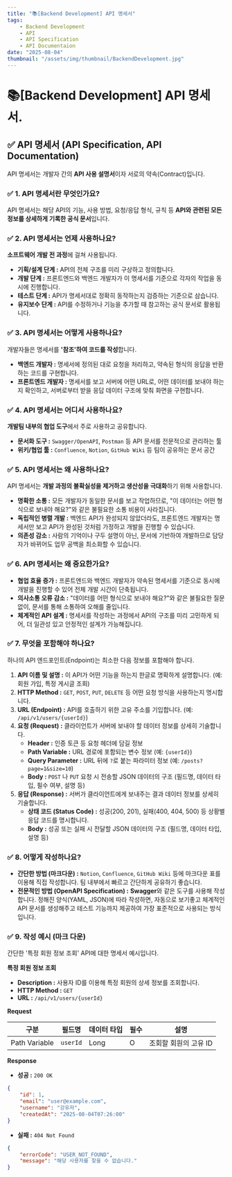 ```yaml
---
title: "📚[Backend Development] API 명세서"
tags:
    - Backend Development
    - API
    - API Specification
    - API Documentaion
date: "2025-08-04"
thumbnail: "/assets/img/thumbnail/BackendDevelopment.jpg"
---
```


# 📚[Backend Development] API 명세서.

## ✅ API 명세서 (API Specification, API Documentation)

API 명세서는 개발자 간의 **API 사용 설명서**이자 서로의 약속(Contract)입니다.

### ✅ 1. API 명세서란 무엇인가요?

API 명세서는 해당 API의 기능, 사용 방법, 요청/응답 형식, 규칙 등 **API와 관련된 모든 정보를 상세하게 기록한 공식 문서**입니다.

### ✅ 2. API 명세서는 언제 사용하나요?

**소프트웨어 개발 전 과정**에 걸쳐 사용됩니다.

- **기획/설계 단계 :** API의 전체 구조를 미리 구상하고 정의합니다.
- **개발 단계 :** 프론트엔드와 백엔드 개발자가 이 명세서를 기준으로 각자의 작업을 동시에 진행합니다.
- **테스트 단계 :** API가 명세서대로 정확히 동작하는지 검증하는 기준으로 삼습니다.
- **유지보수 단계 :** API를 수정하거나 기능을 추가할 때 참고하는 공식 문서로 활용됩니다.

### ✅ 3. API 명세서는 어떻게 사용하나요?

개발자들은 명세서를 **'참조'하여 코드를 작성**합니다.

- **백엔드 개발자 :** 명세서에 정의된 대로 요청을 처리하고, 약속된 형식의 응답을 반환하는 코드를 구현합니다.
- **프론트엔드 개발자 :** 명세서를 보고 서버에 어떤 URL로, 어떤 데이터를 보내야 하는지 확인하고, 서버로부터 받을 응답 데이터 구조에 맞춰 화면을 구현합니다.

### ✅ 4. API 명세서는 어디서 사용하나요?

**개발팀 내부의 협업 도구**에서 주로 사용하고 공유합니다.

- **문서화 도구 :** `Swagger/OpenAPI`, `Postman` 등 API 문서를 전문적으로 관리하는 툴
- **위키/협업 툴 :** `Confluence`, `Notion`, `GitHub Wiki` 등 팀이 공유하는 문서 공간

### ✅ 5. API 명세서는 왜 사용하나요?

API 명세서는 **개발 과정의 불확실성을 제거하고 생산성을 극대화**하기 위해 사용합니다.

- **명확한 소통 :** 모든 개발자가 동일한 문서를 보고 작업하므로, "이 데이터는 어떤 형식으로 보내야 해요?"와 같은 불필요한 소통 비용이 사라집니다.
- **독립적인 병렬 개발 :** 백엔드 API가 완성되지 않았더라도, 프론트엔드 개발자는 명세서만 보고 API가 완성된 것처럼 가정하고 개발을 진행할 수 있습니다.
- **의존성 감소 :** 사람의 기억이나 구두 설명이 아닌, 문서에 기반하여 개발하므로 담당자가 바뀌어도 업무 공백을 최소화할 수 있습니다.

### ✅ 6. API 명세서는 왜 중요한가요?

- **협업 효율 증가 :** 프론트엔드와 백엔드 개발자가 약속된 명세서를 기준으로 동시에 개발을 진행할 수 있어 전체 개발 시간이 단축됩니다.
- **의사소통 오류 감소 :** "데이터를 어떤 형식으로 보내야 해요?"와 같은 불필요한 질문 없이, 문서를 통해 소통하여 오해를 줄입니다.
- **체계적인 API 설계 :** 명세서를 작성하는 과정에서 API의 구조를 미리 고민하게 되어, 더 일관성 있고 안정적인 설계가 가능해집니다.

### ✅ 7. 무엇을 포함해야 하나요?

하나의 API 엔드포인트(Endpoint)는 최소한 다음 정보를 포함해야 합니다.

1. **API 이름 및 설명 :** 이 API가 어떤 기능을 하는지 한글로 명확하게 설명합니다. (예: 회원 가입, 특정 게시글 조회)
2. **HTTP Method :** `GET`, `POST`, `PUT`, `DELETE` 등 어떤 요청 방식을 사용하는지 명시합니다.
3. **URL (Endpoint) :** API를 호출하기 위한 고유 주소를 기입합니다. (예: `/api/v1/users/{userId}`)
4. **요청 (Request) :** 클라이언트가 서버에 보내야 할 데이터 정보를 상세히 기술합니다.
    - **Header :** 인증 토큰 등 요청 헤더에 담길 정보
    - **Path Variable :** URL 경로에 포함되는 변수 정보 (예: `{userId}`)
    - **Query Parameter :** URL 뒤에 `?`로 붙는 파라미터 정보 (예: `/posts?page=1&size=10`)
    - **Body :** `POST` 나 `PUT` 요청 시 전송할 JSON 데이터의 구조 (필드명, 데이터 타입, 필수 여부, 설명 등)
5. **응답 (Response) :** 서버가 클라이언트에게 보내주는 결과 데이터 정보를 상세히 기술합니다.
    - **상태 코드 (Status Code) :** 성공(200, 201), 실패(400, 404, 500) 등 상황별 응답 코드를 명시합니다.
    - **Body :** 성공 또는 실패 시 전달할 JSON 데이터의 구조 (필드명, 데이터 타입, 설명 등)

### ✅ 8. 어떻게 작성하나요?

- **간단한 방법 (마크다운) :** `Notion`, `Confluence`, `GitHub Wiki` 등에 마크다운 표를 이용해 직접 작성합니다. 팀 내부에서 빠르고 간단하게 공유하기 좋습니다.
- **전문적인 방법 (OpenAPI Specification) :** **Swagger**와 같은 도구를 사용해 작성합니다. 정해진 양식(YAML, JSON)에 따라 작성하면, 자동으로 보기좋고 체계적인 API 문서를 생성해주고 테스트 기능까지 제공하여 가장 표준적으로 사용되는 방식입니다.

### ✅ 9. 작성 예시 (마크 다운)

간단한 '특정 회원 정보 조회' API에 대한 명세서 예시입니다.

**특정 회원 정보 조회**

- **Description :** 사용자 ID를 이용해 특정 회원의 상세 정보를 조회합니다.
- **HTTP Method :** `GET`
- **URL :** `/api/v1/users/{userId}`

**Request**

| 구분 | 필드명 | 데이터 타입 | 필수 | 설명 |
| -------- | -------- | --- | --- | -------- |
| Path Variable | `userId` | Long | O | 조회할 회원의 고유 ID |

**Response**

- **성공 :** `200 OK`

```json
{
    "id": 1,
    "email": "user@example.com",
    "username": "강유저",
    "createdAt": "2025-08-04T07:26:00"
}
```

- **실패 :** `404 Not Found`

```json
{
    "errorCode": "USER_NOT_FOUND",
    "message": "해당 사용자를 찾을 수 없습니다."
}
```
